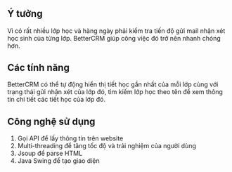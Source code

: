 # 
## Ý tưởng
Vì có rất nhiều lớp học và hàng ngày phải kiểm tra tiến độ gửi mail nhận xét học sinh của từng lớp. BetterCRM giúp công việc đó trở nên nhanh chóng hơn.
## Các tính năng
BetterCRM có thể tự động hiển thị tiết học gần nhất của mỗi lớp cùng với trạng thái gửi nhận xét của lớp đó, tìm kiếm lớp học theo tên để xem thông tin chi tiết các tiết học của lớp đó.
## Công nghệ sử dụng
1. Gọi API để lấy thông tin trên website
2. Multi-threading để tăng tốc độ và trải nghiệm của người dùng
3. Jsoup để parse HTML
4. Java Swing để tạo giao diện
## 